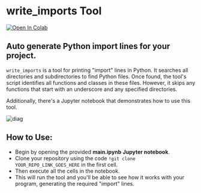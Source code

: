 # **write_imports Tool**

[![Open In Colab](https://colab.research.google.com/assets/colab-badge.svg)]([https://colab.research.google.com/github/GenaroHacker/skill_builder_exams/blob/main/main.ipynb](https://colab.research.google.com/github/GenaroHacker/write_imports/blob/main/main.ipynb))

## Auto generate Python import lines for your project.
`write_imports` is a tool for printing "import" lines in Python. It searches all directories and subdirectories to find Python files. Once found, the tool's script identifies all functions and classes in these files. However, it skips any functions that start with an underscore and any specified directories.

Additionally, there's a Jupyter notebook that demonstrates how to use this tool.



![diag](https://github.com/GenaroHacker/write_imports/assets/95663273/96bd203a-a442-474e-aa9a-18909e796a4d)


## How to Use:
- Begin by opening the provided **main.ipynb** **Jupyter notebook**.
- Clone your repository using the code  `!git clone YOUR_REPO_LINK_GOES_HERE` in the first cell.
- Then execute all the cells in the notebook.
- This will run the tool and you'll be able to see how it works with your program, generating the required "import" lines.

